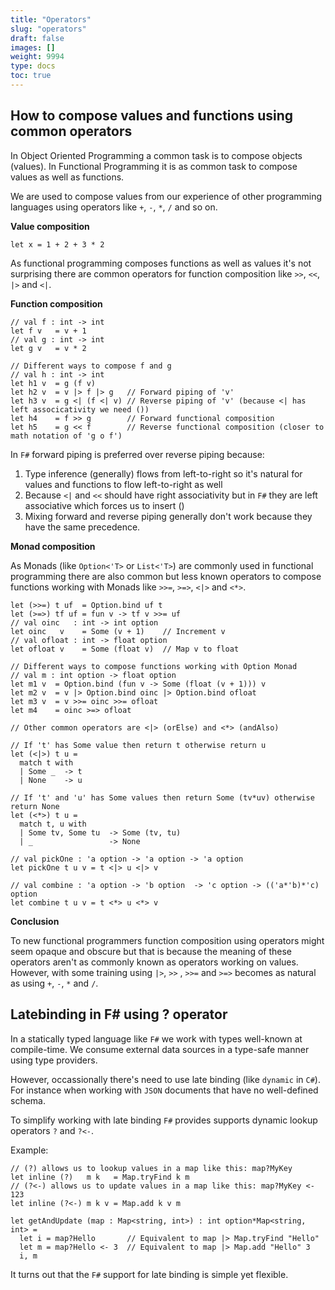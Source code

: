 ```yaml
---
title: "Operators"
slug: "operators"
draft: false
images: []
weight: 9994
type: docs
toc: true
---
```


## How to compose values and functions using common operators
In Object Oriented Programming a common task is to compose objects (values).
In Functional Programming it is as common task to compose values as well as functions.

We are used to compose values from our experience of other programming languages
using operators like `+`, `-`, `*`, `/` and so on.

**Value composition**

    let x = 1 + 2 + 3 * 2

As functional programming composes functions as well as values it's not surprising
there are common operators for function composition like `>>`, `<<`, `|>` and `<|`.

**Function composition**

    // val f : int -> int
    let f v   = v + 1
    // val g : int -> int
    let g v   = v * 2

    // Different ways to compose f and g
    // val h : int -> int
    let h1 v  = g (f v)
    let h2 v  = v |> f |> g   // Forward piping of 'v'
    let h3 v  = g <| (f <| v) // Reverse piping of 'v' (because <| has left associcativity we need ())
    let h4    = f >> g        // Forward functional composition
    let h5    = g << f        // Reverse functional composition (closer to math notation of 'g o f')

In `F#` forward piping is preferred over reverse piping because:

  1. Type inference (generally) flows from left-to-right so it's natural for values and functions to flow left-to-right as well
  2. Because `<|` and `<<` should have right associativity but in `F#` they are left associative which forces us to insert ()
  3. Mixing forward and reverse piping generally don't work because they have the same precedence.

**Monad composition**

As Monads (like `Option<'T>` or `List<'T>`) are commonly used in functional programming
there are also common but less known operators to compose functions working with
Monads like `>>=`, `>=>`, `<|>` and `<*>`.

    let (>>=) t uf  = Option.bind uf t
    let (>=>) tf uf = fun v -> tf v >>= uf
    // val oinc   : int -> int option
    let oinc   v    = Some (v + 1)    // Increment v
    // val ofloat : int -> float option
    let ofloat v    = Some (float v)  // Map v to float

    // Different ways to compose functions working with Option Monad
    // val m : int option -> float option
    let m1 v  = Option.bind (fun v -> Some (float (v + 1))) v
    let m2 v  = v |> Option.bind oinc |> Option.bind ofloat
    let m3 v  = v >>= oinc >>= ofloat
    let m4    = oinc >=> ofloat

    // Other common operators are <|> (orElse) and <*> (andAlso)

    // If 't' has Some value then return t otherwise return u
    let (<|>) t u =
      match t with
      | Some _  -> t
      | None    -> u

    // If 't' and 'u' has Some values then return Some (tv*uv) otherwise return None
    let (<*>) t u =
      match t, u with
      | Some tv, Some tu  -> Some (tv, tu)
      | _                 -> None

    // val pickOne : 'a option -> 'a option -> 'a option
    let pickOne t u v = t <|> u <|> v

    // val combine : 'a option -> 'b option  -> 'c option -> (('a*'b)*'c) option
    let combine t u v = t <*> u <*> v

**Conclusion**

To new functional programmers function composition using operators might seem opaque
and obscure but that is because the meaning of these operators aren't as commonly
known as operators working on values. However, with some training using `|>`, `>>`
, `>>=` and `>=>` becomes as natural as using `+`, `-`, `*` and `/`.



## Latebinding in F# using ? operator
In a statically typed language like `F#` we work with types well-known at
compile-time. We consume external data sources in a type-safe manner using type
providers.

However, occassionally there's need to use late binding (like `dynamic` in `C#`).
For instance when working with `JSON` documents that have no well-defined schema.

To simplify working with late binding `F#` provides supports dynamic lookup operators `?` and `?<-`.

Example:

    // (?) allows us to lookup values in a map like this: map?MyKey
    let inline (?)   m k   = Map.tryFind k m
    // (?<-) allows us to update values in a map like this: map?MyKey <- 123
    let inline (?<-) m k v = Map.add k v m

    let getAndUpdate (map : Map<string, int>) : int option*Map<string, int> =
      let i = map?Hello       // Equivalent to map |> Map.tryFind "Hello"
      let m = map?Hello <- 3  // Equivalent to map |> Map.add "Hello" 3
      i, m

It turns out that the `F#` support for late binding is simple yet flexible.


